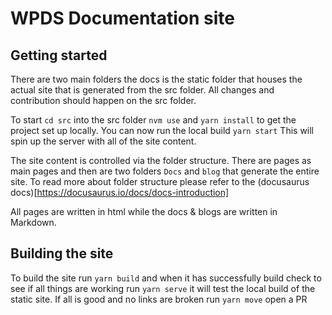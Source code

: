 # WPDS Documentation site

## Getting started
There are two main folders the docs is the static folder that houses the actual site that is generated from the src folder. All changes and contribution should happen on the src folder. 

To start `cd src` into the src folder `nvm use` and `yarn install` to get the project set up locally. You can now run the local build `yarn start` This will spin up the server with all of the site content. 


The site content is controlled via the folder structure. There are pages as main pages and then are two folders `Docs` and `blog` that generate the entire site. To read more about folder structure please refer to the (docusaurus docs)[https://docusaurus.io/docs/docs-introduction]


All pages are written in html while the docs & blogs are written in Markdown. 


## Building the site

To build the site run `yarn build` and when it has successfully build check to see if all things are working run `yarn serve` it will test the local build of the static site. If all is good and no links are broken run `yarn move` 
open a PR

